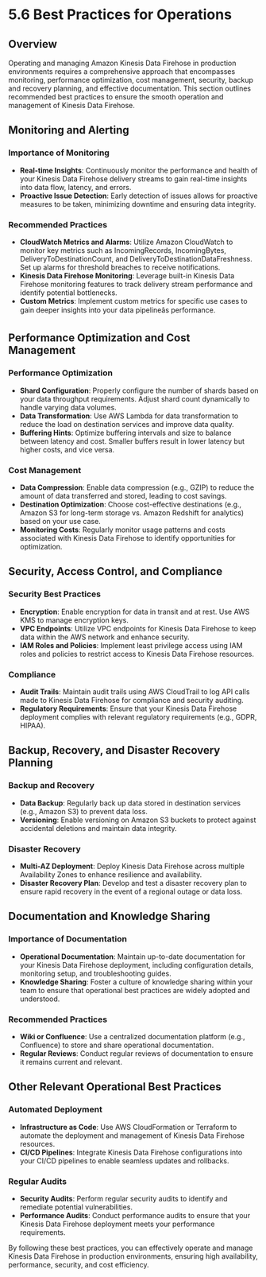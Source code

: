 # 5.6 Best Practices for Operations

## Overview

Operating and managing Amazon Kinesis Data Firehose in production environments requires a comprehensive approach that encompasses monitoring, performance optimization, cost management, security, backup and recovery planning, and effective documentation. This section outlines recommended best practices to ensure the smooth operation and management of Kinesis Data Firehose.

## Monitoring and Alerting

### Importance of Monitoring

- **Real-time Insights**: Continuously monitor the performance and health of your Kinesis Data Firehose delivery streams to gain real-time insights into data flow, latency, and errors.
- **Proactive Issue Detection**: Early detection of issues allows for proactive measures to be taken, minimizing downtime and ensuring data integrity.

### Recommended Practices

- **CloudWatch Metrics and Alarms**: Utilize Amazon CloudWatch to monitor key metrics such as IncomingRecords, IncomingBytes, DeliveryToDestinationCount, and DeliveryToDestinationDataFreshness. Set up alarms for threshold breaches to receive notifications.
- **Kinesis Data Firehose Monitoring**: Leverage built-in Kinesis Data Firehose monitoring features to track delivery stream performance and identify potential bottlenecks.
- **Custom Metrics**: Implement custom metrics for specific use cases to gain deeper insights into your data pipelineâs performance.

## Performance Optimization and Cost Management

### Performance Optimization

- **Shard Configuration**: Properly configure the number of shards based on your data throughput requirements. Adjust shard count dynamically to handle varying data volumes.
- **Data Transformation**: Use AWS Lambda for data transformation to reduce the load on destination services and improve data quality.
- **Buffering Hints**: Optimize buffering intervals and size to balance between latency and cost. Smaller buffers result in lower latency but higher costs, and vice versa.

### Cost Management

- **Data Compression**: Enable data compression (e.g., GZIP) to reduce the amount of data transferred and stored, leading to cost savings.
- **Destination Optimization**: Choose cost-effective destinations (e.g., Amazon S3 for long-term storage vs. Amazon Redshift for analytics) based on your use case.
- **Monitoring Costs**: Regularly monitor usage patterns and costs associated with Kinesis Data Firehose to identify opportunities for optimization.

## Security, Access Control, and Compliance

### Security Best Practices

- **Encryption**: Enable encryption for data in transit and at rest. Use AWS KMS to manage encryption keys.
- **VPC Endpoints**: Utilize VPC endpoints for Kinesis Data Firehose to keep data within the AWS network and enhance security.
- **IAM Roles and Policies**: Implement least privilege access using IAM roles and policies to restrict access to Kinesis Data Firehose resources.

### Compliance

- **Audit Trails**: Maintain audit trails using AWS CloudTrail to log API calls made to Kinesis Data Firehose for compliance and security auditing.
- **Regulatory Requirements**: Ensure that your Kinesis Data Firehose deployment complies with relevant regulatory requirements (e.g., GDPR, HIPAA).

## Backup, Recovery, and Disaster Recovery Planning

### Backup and Recovery

- **Data Backup**: Regularly back up data stored in destination services (e.g., Amazon S3) to prevent data loss.
- **Versioning**: Enable versioning on Amazon S3 buckets to protect against accidental deletions and maintain data integrity.

### Disaster Recovery

- **Multi-AZ Deployment**: Deploy Kinesis Data Firehose across multiple Availability Zones to enhance resilience and availability.
- **Disaster Recovery Plan**: Develop and test a disaster recovery plan to ensure rapid recovery in the event of a regional outage or data loss.

## Documentation and Knowledge Sharing

### Importance of Documentation

- **Operational Documentation**: Maintain up-to-date documentation for your Kinesis Data Firehose deployment, including configuration details, monitoring setup, and troubleshooting guides.
- **Knowledge Sharing**: Foster a culture of knowledge sharing within your team to ensure that operational best practices are widely adopted and understood.

### Recommended Practices

- **Wiki or Confluence**: Use a centralized documentation platform (e.g., Confluence) to store and share operational documentation.
- **Regular Reviews**: Conduct regular reviews of documentation to ensure it remains current and relevant.

## Other Relevant Operational Best Practices

### Automated Deployment

- **Infrastructure as Code**: Use AWS CloudFormation or Terraform to automate the deployment and management of Kinesis Data Firehose resources.
- **CI/CD Pipelines**: Integrate Kinesis Data Firehose configurations into your CI/CD pipelines to enable seamless updates and rollbacks.

### Regular Audits

- **Security Audits**: Perform regular security audits to identify and remediate potential vulnerabilities.
- **Performance Audits**: Conduct performance audits to ensure that your Kinesis Data Firehose deployment meets your performance requirements.

By following these best practices, you can effectively operate and manage Kinesis Data Firehose in production environments, ensuring high availability, performance, security, and cost efficiency.